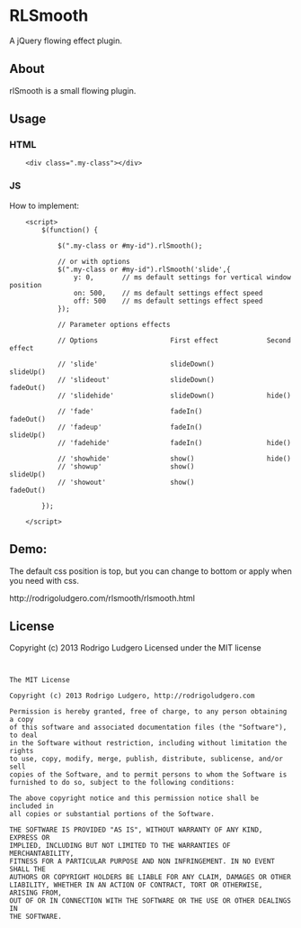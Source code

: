 RLSmooth
========

A jQuery flowing effect plugin.

<h2>About</h2>

<p>rlSmooth is a small flowing plugin.</p>

<h2>Usage</h2>

<h3>HTML</h3>

		<div class=".my-class"></div>

<h3>JS</h3>

<p>How to implement:</p>

		<script>
			$(function() {

				$(".my-class or #my-id").rlSmooth();

				// or with options
				$(".my-class or #my-id").rlSmooth('slide',{
					y: 0, 		// ms default settings for vertical window position
					on: 500, 	// ms default settings effect speed
					off: 500 	// ms default settings effect speed
				});

				// Parameter options effects

				// Options     				First effect 			Second effect

				// 'slide'     				slideDown()  			slideUp()
				// 'slideout'  				slideDown()  			fadeOut()
				// 'slidehide' 				slideDown()  			hide()

				// 'fade'      				fadeIn()     			fadeOut()
				// 'fadeup'    				fadeIn()     			slideUp()
				// 'fadehide'  				fadeIn()     			hide()

				// 'showhide'  				show()       			hide()
				// 'showup'    				show()       			slideUp()
				// 'showout'   				show()       			fadeOut()

			});

		</script>

<h2>Demo:</h2>

<p>The default css position is top, but you can change to bottom or apply when you need with css.</p>

<p>http://rodrigoludgero.com/rlsmooth/rlsmooth.html</p>

<h2>License</h2>
<p>Copyright (c) 2013 Rodrigo Ludgero Licensed under the MIT license</p>

<pre>
<code>

The MIT License

Copyright (c) 2013 Rodrigo Ludgero, http://rodrigoludgero.com

Permission is hereby granted, free of charge, to any person obtaining a copy
of this software and associated documentation files (the "Software"), to deal
in the Software without restriction, including without limitation the rights
to use, copy, modify, merge, publish, distribute, sublicense, and/or sell
copies of the Software, and to permit persons to whom the Software is
furnished to do so, subject to the following conditions:

The above copyright notice and this permission notice shall be included in
all copies or substantial portions of the Software.

THE SOFTWARE IS PROVIDED "AS IS", WITHOUT WARRANTY OF ANY KIND, EXPRESS OR
IMPLIED, INCLUDING BUT NOT LIMITED TO THE WARRANTIES OF MERCHANTABILITY,
FITNESS FOR A PARTICULAR PURPOSE AND NON INFRINGEMENT. IN NO EVENT SHALL THE
AUTHORS OR COPYRIGHT HOLDERS BE LIABLE FOR ANY CLAIM, DAMAGES OR OTHER
LIABILITY, WHETHER IN AN ACTION OF CONTRACT, TORT OR OTHERWISE, ARISING FROM,
OUT OF OR IN CONNECTION WITH THE SOFTWARE OR THE USE OR OTHER DEALINGS IN
THE SOFTWARE.

</code>
</pre>
